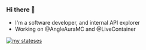 ### Hi there 👋
- I'm a software developer, and internal API explorer
- Working on @AngleAuraMC and @LiveContainer

[![my stateses](https://github-readme-stats.vercel.app/api?username=khanhduytran0)](https://github.com/anuraghazra/github-readme-stats)

<!--
**khanhduytran0/khanhduytran0** is a ✨ _special_ ✨ repository because its `README.md` (this file) appears on your GitHub profile.

Here are some ideas to get you started:

- 🔭 I’m currently working on ...
- 🌱 I’m currently learning ...
- 👯 I’m looking to collaborate on ...
- 🤔 I’m looking for help with ...
- 💬 Ask me about ...
- 📫 How to reach me: ...
- 😄 Pronouns: ...
- ⚡ Fun fact: ...
-->
